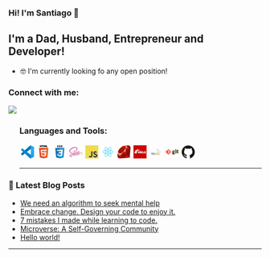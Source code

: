 ### Hi! I'm Santiago 👋

## I'm a Dad, Husband, Entrepreneur and Developer!
- 🤓 I'm currently looking fo any open position!

### Connect with me:

[<img align="left" alt="santiago | LinkedIn" width="22px" src="https://cdn.jsdelivr.net/npm/simple-icons@v3/icons/linkedin.svg" style="color: white;" />][linkedin]

<br />

### Languages and Tools:

<img align="left" alt="Visual Studio Code" width="26px" style="margin: 3px;" src="https://raw.githubusercontent.com/github/explore/80688e429a7d4ef2fca1e82350fe8e3517d3494d/topics/visual-studio-code/visual-studio-code.png" />
<img align="left" alt="HTML5" width="26px" style="margin: 3px;" src="https://raw.githubusercontent.com/github/explore/80688e429a7d4ef2fca1e82350fe8e3517d3494d/topics/html/html.png" />
<img align="left" alt="CSS3" width="26px" style="margin: 3px;" src="https://raw.githubusercontent.com/github/explore/80688e429a7d4ef2fca1e82350fe8e3517d3494d/topics/css/css.png" />
<img align="left" alt="Sass" width="26px" style="margin: 3px;" src="https://raw.githubusercontent.com/github/explore/80688e429a7d4ef2fca1e82350fe8e3517d3494d/topics/sass/sass.png" />
<img align="left" alt="JavaScript" width="26px" style="margin: 3px;" src="https://raw.githubusercontent.com/github/explore/80688e429a7d4ef2fca1e82350fe8e3517d3494d/topics/javascript/javascript.png" />
<img align="left" alt="React" width="26px" style="margin: 3px;" src="https://raw.githubusercontent.com/github/explore/80688e429a7d4ef2fca1e82350fe8e3517d3494d/topics/react/react.png" />
<img align="left" alt="Ruby" width="26px" style="margin: 3px;" src="https://raw.githubusercontent.com/github/explore/e94815998e4e0713912fed477a1f346ec04c3da2/topics/ruby/ruby.png" />
<img align="left" alt="Rails" width="26px" style="margin: 3px;" src="https://raw.githubusercontent.com/github/explore/80688e429a7d4ef2fca1e82350fe8e3517d3494d/topics/rails/rails.png" />
<img align="left" alt="MySQL" width="26px" style="margin: 3px;" src="https://raw.githubusercontent.com/github/explore/80688e429a7d4ef2fca1e82350fe8e3517d3494d/topics/mysql/mysql.png" />
<img align="left" alt="Git" width="26px" style="margin: 3px;" src="https://raw.githubusercontent.com/github/explore/80688e429a7d4ef2fca1e82350fe8e3517d3494d/topics/git/git.png" />
<img align="left" alt="GitHub" width="26px" style="margin: 3px;" src="https://raw.githubusercontent.com/github/explore/78df643247d429f6cc873026c0622819ad797942/topics/github/github.png" />

<br />
<br />

---

### 📕 Latest Blog Posts
<!-- BLOG-POST-LIST:START -->
- [We need an algorithm to seek mental help](https://medium.com/dev-genius/we-need-an-algorithm-to-seek-mental-help-60aca22c1eee?source=rss-dbeb876207cb------2)
- [Embrace change. Design your code to enjoy it.](https://medium.com/dev-genius/embrace-change-design-your-code-to-enjoy-it-57b8f6cf2eb4?source=rss-dbeb876207cb------2)
- [7 mistakes I made while learning to code.](https://medium.com/dev-genius/7-mistakes-i-made-while-learning-to-code-8b2b54a532c5?source=rss-dbeb876207cb------2)
- [Microverse: A Self-Governing Community](https://medium.com/@srba87/microverse-a-self-governing-community-69bd98027785?source=rss-dbeb876207cb------2)
- [Hello world!](https://medium.com/@srba87/hello-world-6f780af0b370?source=rss-dbeb876207cb------2)
<!-- BLOG-POST-LIST:END -->

---

[twitter]: https://twitter.com/srba87
[linkedin]: https://linkedin.com/in/srba
